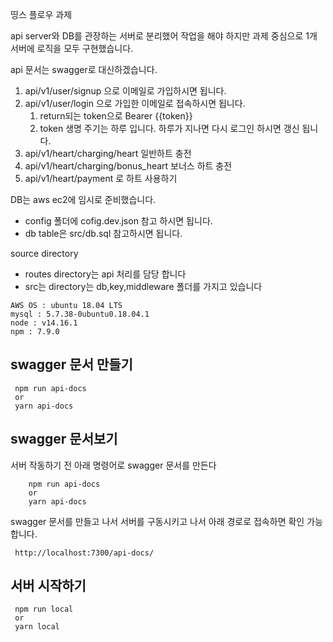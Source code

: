
띵스 플로우 과제

api server와 DB를 관장하는 서버로 분리했어 작업을 해야 하지만
과제 중심으로 1개 서버에 로직을 모두 구현했습니다.

api 문서는 swagger로 대신하겠습니다.

1. api/v1/user/signup 으로 이메일로 가입하시면 됩니다.
2. api/v1/user/login 으로 가입한 이메일로 접속하시면 됩니다.
   1. return되는 token으로 Bearer {{token}}
   2. token 생명 주기는 하루 입니다. 하루가 지나면 다시 로그인 하시면 갱신 됩니다.
3. api/v1/heart/charging/heart 일반하트 충전
4. api/v1/heart/charging/bonus_heart 보너스 하트 충전
5. api/v1/heart/payment 로 하트 사용하기

DB는 aws ec2에 임시로 준비했습니다.
 - config 폴더에 cofig.dev.json 참고 하시면 됩니다.
 - db table은 src/db.sql 참고하시면 됩니다.

source directory
 - routes directory는 api 처리를 담당 합니다
 - src는 directory는 db,key,middleware 폴더를 가지고 있습니다
  

```
AWS OS : ubuntu 18.04 LTS
mysql : 5.7.38-0ubuntu0.18.04.1
node : v14.16.1
npm : 7.9.0
```

## swagger 문서 만들기
```
 npm run api-docs 
 or 
 yarn api-docs
```

## swagger 문서보기
   서버 작동하기 전 아래 명령어로 swagger 문서를 만든다
```
    npm run api-docs 
    or 
    yarn api-docs
```
  swagger 문서를 만들고 나서 서버를 구동시키고 나서
  아래 경로로 접속하면 확인 가능합니다.
```
 http://localhost:7300/api-docs/
```

## 서버 시작하기
```
 npm run local 
 or 
 yarn local
```
